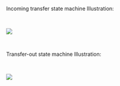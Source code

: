 Incoming transfer state machine Illustration:

<br>

![](image/incoming.png)

<br>

Transfer-out state machine Illustration:

<br>

![](image/outgoing.png)